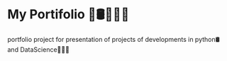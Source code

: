 # My Portifolio 💼🛢👨🏽‍💻
portfolio project for presentation of projects of developments in python🛢 and DataScience👨🏽‍💻
